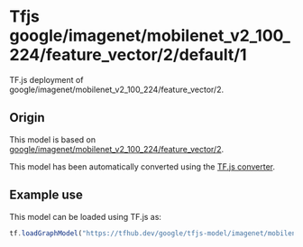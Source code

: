 # Tfjs google/imagenet/mobilenet_v2_100_224/feature_vector/2/default/1
TF.js deployment of google/imagenet/mobilenet_v2_100_224/feature_vector/2.

<!-- parent-model: google/imagenet/mobilenet_v2_100_224/feature_vector/2 -->

## Origin

This model is based on [google/imagenet/mobilenet_v2_100_224/feature_vector/2](https://tfhub.dev/google/imagenet/mobilenet_v2_100_224/feature_vector/2).

This model has been automatically converted using the [TF.js converter](https://github.com/tensorflow/tfjs/tree/master/tfjs-converter).

## Example use
This model can be loaded using TF.js as:

```javascript
tf.loadGraphModel("https://tfhub.dev/google/tfjs-model/imagenet/mobilenet_v2_100_224/feature_vector/2/default/1", { fromTFHub: true })
```
